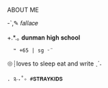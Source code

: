 ABOUT ME



-`,✎ 𝑓𝑎𝑙𝑙𝑎𝑐𝑒

+.*.｡ 𝐝𝐮𝐧𝐦𝐚𝐧 𝐡𝐢𝐠𝐡 𝐬𝐜𝐡𝐨𝐨𝐥 
  
      ❝ +65 | sg ᵕ̈

𑁍┊loves to sleep eat and write ˎˊ˗
 
    . ༉‧₊˚✧ #𝐒𝐓𝐑𝐀𝐘𝐊𝐈𝐃𝐒
